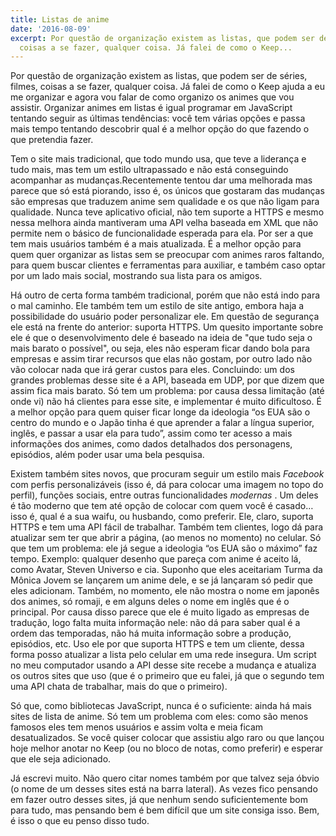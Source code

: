 ```yaml
---
title: Listas de anime
date: '2016-08-09'
excerpt: Por questão de organização existem as listas, que podem ser de séries, filmes,
  coisas a se fazer, qualquer coisa. Já falei de como o Keep...
---
```




Por questão de organização existem as listas, que podem ser de séries, filmes, coisas a se fazer, qualquer coisa. Já falei de como o Keep ajuda a eu me organizar e agora vou falar de como organizo os animes que vou assistir. Organizar animes em listas é igual programar em JavaScript tentando seguir as últimas tendências: você tem várias opções e passa mais tempo tentando descobrir qual é a melhor opção do que fazendo o que pretendia fazer.

Tem o site mais tradicional, que todo mundo usa, que teve a liderança e tudo mais, mas tem um estilo ultrapassado e não está conseguindo acompanhar as mudanças.Recentemente tentou dar uma melhorada mas parece que só está piorando, isso é, os únicos que gostaram das mudanças são empresas que traduzem anime sem qualidade e os que não ligam para qualidade. Nunca teve aplicativo oficial, não tem suporte a HTTPS e mesmo nessa melhora ainda mantiveram uma API velha baseada em XML que não permite nem o básico de funcionalidade esperada para ela. Por ser a que tem mais usuários também é a mais atualizada. É a melhor opção para quem quer organizar as listas sem se preocupar com animes raros faltando, para quem buscar clientes e ferramentas para auxiliar, e também caso optar por um lado mais social, mostrando sua lista para os amigos.

Há outro de certa forma também tradicional, porém que não está indo para o mal caminho. Ele também tem um estilo de site antigo, embora haja a possibilidade do usuário poder personalizar ele. Em questão de segurança ele está na frente do anterior: suporta HTTPS. Um quesito importante sobre ele é que o desenvolvimento dele é baseado na ideia de "que tudo seja o mais barato o possível", ou seja, eles não esperam ficar dando bola para empresas e assim tirar recursos que elas não gostam, por outro lado não vão colocar nada que irá gerar custos para eles. Concluindo: um dos grandes problemas desse site é a API, baseada em UDP, por que dizem que assim fica mais barato. Só tem um problema: por causa dessa limitação (até onde vi) não há clientes para esse site, e implementar é muito dificultoso. É a melhor opção para quem quiser ficar longe da ideologia “os EUA são o centro do mundo e o Japão tinha é que aprender a falar a língua superior, inglês, e passar a usar ela para tudo”, assim como ter acesso a mais informações dos animes, como dados detalhados dos personagens, episódios, além poder usar uma bela pesquisa.

Existem também sites novos, que procuram seguir um estilo mais *Facebook* com perfis personalizáveis (isso é, dá para colocar uma imagem no topo do perfil), funções sociais, entre outras funcionalidades *modernas* . Um deles é tão moderno que tem até opção de colocar com quem você é casado… isso é, qual é a sua waifu, ou husbando, como preferir. Ele, claro, suporta HTTPS e tem uma API fácil de trabalhar. Também tem clientes, logo dá para atualizar sem ter que abrir a página, (ao menos no momento) no celular. Só que tem um problema: ele já segue a ideologia “os EUA são o máximo” faz tempo. Exemplo: qualquer desenho que pareça com anime é aceito lá, como Avatar, Steven Universo e cia. Suponho que eles aceitariam Turma da Mônica Jovem se lançarem um anime dele, e se já lançaram só pedir que eles adicionam. Também, no momento, ele não mostra o nome em japonês dos animes, só romaji, e em alguns deles o nome em inglês que é o principal. Por causa disso parece que ele é muito ligado as empresas de tradução, logo falta muita informação nele: não dá para saber qual é a ordem das temporadas, não há muita informação sobre a produção, episódios, etc. Uso ele por que suporta HTTPS e tem um cliente, dessa forma posso atualizar a lista pelo celular em uma rede insegura. Um script no meu computador usando a API desse site recebe a mudança e atualiza os outros sites que uso (que é o primeiro que eu falei, já que o segundo tem uma API chata de trabalhar, mais do que o primeiro).

Só que, como bibliotecas JavaScript, nunca é o suficiente: ainda há mais sites de lista de anime. Só tem um problema com eles: como são menos famosos eles tem menos usuários e assim volta e meia ficam desatualizados. Se você quiser colocar que assistiu algo raro ou que lançou hoje melhor anotar no Keep (ou no bloco de notas, como preferir) e esperar que ele seja adicionado.

Já escrevi muito. Não quero citar nomes também por que talvez seja óbvio (o nome de um desses sites está na barra lateral). As vezes fico pensando em fazer outro desses sites, já que nenhum sendo suficientemente bom para tudo, mas pensando bem é bem difícil que um site consiga isso. Bem, é isso o que eu penso disso tudo.